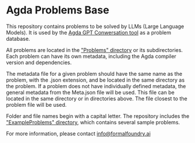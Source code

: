# Agda Problems Base

This repository contains problems to be solved by LLMs (Large Language Models). It is used by the [Agda GPT Conwersation tool](https://github.com/formal-foundry/agda-gpt-conversation) as a problem database.

All problems are located in the ["Problems" directory](Problems) or its subdirectories. Each problem can have its own metadata, including the Agda compiler version and dependencies.

The metadata file for a given problem should have the same name as the problem, with the .json extension, and be located in the same directory as the problem. If a problem does not have individually defined metadata, the general metadata from the Meta.json file will be used. This file can be located in the same directory or in directories above. The file closest to the problem file will be used.

Folder and file names begin with a capital letter. The repository includes the ["ExampleProblems" directory](ExampleProblems), which contains several sample problems.

For more information, please contact info@formalfoundry.ai
